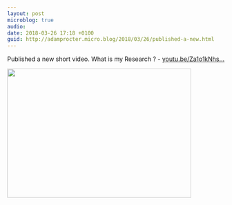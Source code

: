 ```yaml
---
layout: post
microblog: true
audio: 
date: 2018-03-26 17:18 +0100
guid: http://adamprocter.micro.blog/2018/03/26/published-a-new.html
---
```

Published a new short video. What is my Research ? - [youtu.be/Za1o1kNhs...](https://youtu.be/Za1o1kNhsh0)



<img src="http://discursive.adamprocter.co.uk/uploads/2018/2a5245e5d4.jpg" width="426" height="298" />
